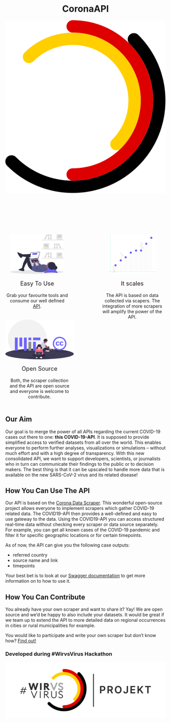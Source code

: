 <div style="text-align:center">
  <h1>CoronaAPI</h1>
  <img src="./assets/Ringe.svg" alt="logo">
</div>

<div style="display:flex; margin-top:125px; margin-bottom:50px; flex-wrap: wrap; justify-content: space-between;">
  <div style="margin-right: 5px; display: flex; flex-direction: column; align-items: center;">
    <img src="./assets/easy.svg" alt="logo" height="125">
    <p style="font-size: 1.3em;">Easy To Use</p>
    <div style="width:200px; text-align: center;"> Grab your favourite tools and consume our well defined <a href=“https://corona.ndo.dev/api-docs/swagger-ui/“ target="_blank" rel="noopener noreferrer" class="nav-link external">API</a>. </div>
  </div>
  <div style="margin-right: 5px; display: flex; flex-direction: column; align-items: center;">
    <img src="./assets/scalable.svg" alt="logo" height="125">
    <p style="font-size: 1.3em;">It scales</p>
    <div style="width:200px; text-align: center;">The API is based on data collected via scapers. The integration of more scrapers will amplify the power of the API. </div>
  </div>
  <div style="margin-right: 5px; display: flex; flex-direction: column; align-items: center;">
    <img src="./assets/open_source.svg" alt="logo" height="125">
    <p style="font-size: 1.3em;">Open Source</p>
    <div style="width:200px; text-align: center;"> Both, the scraper collection and the API are open source and everyone is welcome to contribute. </div>
  </div>
</div>


## Our Aim
Our goal is to merge the power of all APIs regarding the current COVID-19 cases out there to one: **this COVID-19-API**. It is supposed to provide simplified access to verified datasets from all over the world. This enables everyone to perform further analyses, visualizations or simulations – without much effort and with a high degree of transparency. With this new consolidated API, we want to support developers, scientists, or journalists who in turn can communicate their findings to the public or to decision makers.
The best thing is that it can be upscaled to handle more data that is available on the new SARS-CoV-2 virus and its related disease!


## How You Can Use The API
Our API is based on the [Corona Data Scraper](https://coronadatascraper.com/#home). This wonderful open-source project allows everyone to implement scrapers which gather COVID-19 related data. The COVID19-API then provides a well-defined and easy to use gateway to the data. Using the COVID19-API you can access structured real-time data without checking every scraper or data source separately. For example, you can get all known cases of the COVID-19 pandemic and filter it for specific geographic locations or for certain timepoints.

As of now, the API can give you the following case outputs:
- referred country
- source name and link
- timepoints

Your best bet is to look at our [Swagger documentation](https://corona.ndo.dev/api-docs/swagger-ui/) to get more information on to how to use it.


## How You Can Contribute
You already have your own scraper and want to share it? Yay! We are open source and we’d be happy to also include your datasets. It would be great if we team up to extend the API to more detailed data on regional occurrences in cities or rural municipalities for example.

You would like to participate and write your own scraper but don’t know how? [Find out!](https://github.com/lazd/coronadatascraper/#contributing)

### Developed during #WirvsVirus Hackathon

<a href="https://wirvsvirushackathon.org/" target="_blank" rel="noopener noreferrer" class="nav-link external">
  <img src="./assets/Logo_Projekt_02.png" alt="logo hackathon">
</a>
